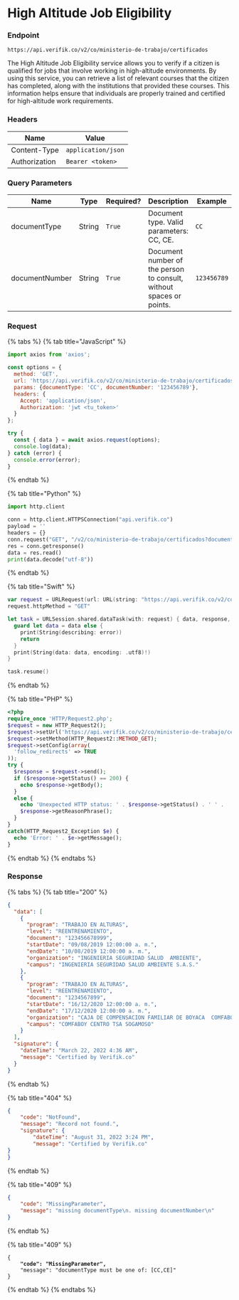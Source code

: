 # High Altitude Job Eligibility

### Endpoint

```
https://api.verifik.co/v2/co/ministerio-de-trabajo/certificados
```

The High Altitude Job Eligibility service allows you to verify if a citizen is qualified for jobs that involve working in high-altitude environments. By using this service, you can retrieve a list of relevant courses that the citizen has completed, along with the institutions that provided these courses. This information helps ensure that individuals are properly trained and certified for high-altitude work requirements.

### **Headers**

| Name          | Value              |
| ------------- | ------------------ |
| Content-Type  | `application/json` |
| Authorization | `Bearer <token>`   |

### **Query Parameters**

<table><thead><tr><th width="184">Name</th><th width="89">Type</th><th width="107">Required?</th><th width="219">Description</th><th>Example</th></tr></thead><tbody><tr><td>documentType</td><td>String</td><td><code>True</code></td><td>Document type. Valid parameters: CC, CE.</td><td><code>CC</code></td></tr><tr><td>documentNumber</td><td>String</td><td><code>True</code></td><td>Document number of the person to consult, without spaces or points.</td><td><code>123456789</code></td></tr></tbody></table>

### Request

{% tabs %}
{% tab title="JavaScript" %}

```javascript
import axios from 'axios';

const options = {
  method: 'GET',
  url: 'https://api.verifik.co/v2/co/ministerio-de-trabajo/certificados',
  params: {documentType: 'CC', documentNumber: '123456789'},
  headers: {
    Accept: 'application/json',
    Authorization: 'jwt <tu_token>'
  }
};

try {
  const { data } = await axios.request(options);
  console.log(data);
} catch (error) {
  console.error(error);
}
```

{% endtab %}

{% tab title="Python" %}

```python
import http.client

conn = http.client.HTTPSConnection("api.verifik.co")
payload = ''
headers = {}
conn.request("GET", "/v2/co/ministerio-de-trabajo/certificados?documentType=CC&documentNumber=", payload, headers)
res = conn.getresponse()
data = res.read()
print(data.decode("utf-8"))
```

{% endtab %}

{% tab title="Swift" %}

```swift
var request = URLRequest(url: URL(string: "https://api.verifik.co/v2/co/ministerio-de-trabajo/certificados?documentType=CC&documentNumber=")!,timeoutInterval: Double.infinity)
request.httpMethod = "GET"

let task = URLSession.shared.dataTask(with: request) { data, response, error in 
  guard let data = data else {
    print(String(describing: error))
    return
  }
  print(String(data: data, encoding: .utf8)!)
}

task.resume()

```

{% endtab %}

{% tab title="PHP" %}

```php
<?php
require_once 'HTTP/Request2.php';
$request = new HTTP_Request2();
$request->setUrl('https://api.verifik.co/v2/co/ministerio-de-trabajo/certificados?documentType=CC&documentNumber=');
$request->setMethod(HTTP_Request2::METHOD_GET);
$request->setConfig(array(
  'follow_redirects' => TRUE
));
try {
  $response = $request->send();
  if ($response->getStatus() == 200) {
    echo $response->getBody();
  }
  else {
    echo 'Unexpected HTTP status: ' . $response->getStatus() . ' ' .
    $response->getReasonPhrase();
  }
}
catch(HTTP_Request2_Exception $e) {
  echo 'Error: ' . $e->getMessage();
}
```

{% endtab %}
{% endtabs %}

### **Response**

{% tabs %}
{% tab title="200" %}

```json
{
  "data": [
    {
      "program": "TRABAJO EN ALTURAS",
      "level": "REENTRENAMIENTO",
      "document": "123456678999",
      "startDate": "09/08/2019 12:00:00 a. m.",
      "endDate": "10/08/2019 12:00:00 a. m.",
      "organization": "INGENIERIA SEGURIDAD SALUD  AMBIENTE",
      "campus": "INGENIERIA SEGURIDAD SALUD AMBIENTE S.A.S."
    },
    {
      "program": "TRABAJO EN ALTURAS",
      "level": "REENTRENAMIENTO",
      "document": "1234567899",
      "startDate": "16/12/2020 12:00:00 a. m.",
      "endDate": "17/12/2020 12:00:00 a. m.",
      "organization": "CAJA DE COMPENSACION FAMILIAR DE BOYACA  COMFABOY",
      "campus": "COMFABOY CENTRO TSA SOGAMOSO"
    }
  ],
  "signature": {
    "dateTime": "March 22, 2022 4:36 AM",
    "message": "Certified by Verifik.co"
  }
}
```

{% endtab %}

{% tab title="404" %}

```json
{
    "code": "NotFound",
    "message": "Record not found.",
    "signature": {
        "dateTime": "August 31, 2022 3:24 PM",
        "message": "Certified by Verifik.co"
}
}
```

{% endtab %}

{% tab title="409" %}

```json
{
    "code": "MissingParameter",
    "message": "missing documentType\n. missing documentNumber\n"
}
```

{% endtab %}

{% tab title="409" %}

<pre class="language-json"><code class="lang-json">{
<strong>    "code": "MissingParameter",
</strong>    "message": "documentType must be one of: [CC,CE]"
}
</code></pre>

{% endtab %}
{% endtabs %}
